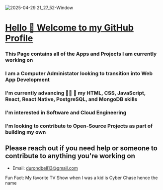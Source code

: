 
![2025-04-29 21_27_52-Window](https://github.com/user-attachments/assets/160fe7dc-cc78-43d4-aa6c-6185d0b8a521)


# <ins> Hello 👋 Welcome to my GitHub Profile </ins>
### This Page contains all  of the Apps and Projects I am currently working on

### I am a Computer Administator looking to transition into Web App Development

### I'm currently advancing :man_student: :microscope: my HTML, CSS, JavaScript, React, React Native, PostgreSQL, and MongoDB skills

### I'm interested in Software and Cloud Engineering

### I'm looking to contribute to Open-Source Projects as part of building my own

## Please reach out if you need help or someone to contribute to anything you're working on

+ Email: durondbell13@gmail.com


Fun Fact: My favorite TV Show when I was a kid is Cyber Chase hence the name
<!--
**dcyberspace01/dcyberspace01** is a ✨ _special_ ✨ repository because its `README.md` (this file) appears on your GitHub profile.

Here are some ideas to get you started:

- 🔭 I’m currently working on ...
- 🌱 I’m currently learning ...
- 👯 I’m looking to collaborate on ...
- 🤔 I’m looking for help with ...
- 💬 Ask me about ...
- 📫 How to reach me: ...
- 😄 Pronouns: ...
- ⚡ Fun fact: ...
-->

